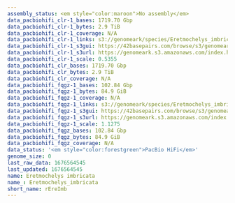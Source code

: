 ```yaml
---
assembly_status: <em style="color:maroon">No assembly</em>
data_pacbiohifi_clr-1_bases: 1719.70 Gbp
data_pacbiohifi_clr-1_bytes: 2.9 TiB
data_pacbiohifi_clr-1_coverage: N/A
data_pacbiohifi_clr-1_links: s3://genomeark/species/Eretmochelys_imbricata/rEreImb1/genomic_data/pacbio_hifi/<br>
data_pacbiohifi_clr-1_s3gui: https://42basepairs.com/browse/s3/genomeark/species/Eretmochelys_imbricata/rEreImb1/genomic_data/pacbio_hifi/
data_pacbiohifi_clr-1_s3url: https://genomeark.s3.amazonaws.com/index.html?prefix=species/Eretmochelys_imbricata/rEreImb1/genomic_data/pacbio_hifi/
data_pacbiohifi_clr-1_scale: 0.5355
data_pacbiohifi_clr_bases: 1719.70 Gbp
data_pacbiohifi_clr_bytes: 2.9 TiB
data_pacbiohifi_clr_coverage: N/A
data_pacbiohifi_fqgz-1_bases: 102.84 Gbp
data_pacbiohifi_fqgz-1_bytes: 84.9 GiB
data_pacbiohifi_fqgz-1_coverage: N/A
data_pacbiohifi_fqgz-1_links: s3://genomeark/species/Eretmochelys_imbricata/rEreImb1/genomic_data/pacbio_hifi/<br>
data_pacbiohifi_fqgz-1_s3gui: https://42basepairs.com/browse/s3/genomeark/species/Eretmochelys_imbricata/rEreImb1/genomic_data/pacbio_hifi/
data_pacbiohifi_fqgz-1_s3url: https://genomeark.s3.amazonaws.com/index.html?prefix=species/Eretmochelys_imbricata/rEreImb1/genomic_data/pacbio_hifi/
data_pacbiohifi_fqgz-1_scale: 1.1275
data_pacbiohifi_fqgz_bases: 102.84 Gbp
data_pacbiohifi_fqgz_bytes: 84.9 GiB
data_pacbiohifi_fqgz_coverage: N/A
data_status: '<em style="color:forestgreen">PacBio HiFi</em>'
genome_size: 0
last_raw_data: 1676564545
last_updated: 1676564545
name: Eretmochelys imbricata
name_: Eretmochelys_imbricata
short_name: rEreImb
---
```

